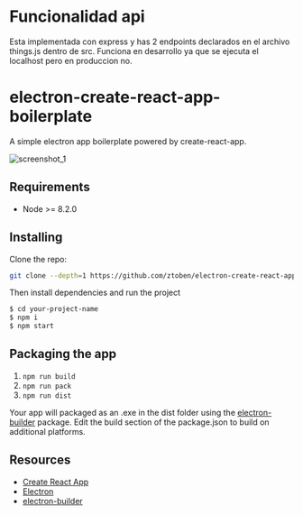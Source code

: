 # Funcionalidad api
Esta implementada con express y has 2 endpoints declarados en el archivo things.js dentro de src. Funciona en desarrollo ya que se ejecuta el localhost pero en produccion no.

# electron-create-react-app-boilerplate

A simple electron app boilerplate powered by create-react-app.

![screenshot_1](https://imgur.com/aJAGmfE.jpg)

## Requirements
 * Node >= 8.2.0

## Installing
Clone the repo:

```bash
git clone --depth=1 https://github.com/ztoben/electron-create-react-app-boilerplate.git your-project-name
```

Then install dependencies and run the project

```bash
$ cd your-project-name
$ npm i
$ npm start
```

## Packaging the app
1. `npm run build`
2. `npm run pack`
3. `npm run dist`

Your app will packaged as an .exe in the dist folder using the [electron-builder](https://github.com/electron-userland/electron-builder) package. Edit the build section of the package.json to build on additional platforms.

## Resources
* [Create React App](https://github.com/facebookincubator/create-react-app)
* [Electron](https://electronjs.org/docs/tutorial/quick-start)
* [electron-builder](https://github.com/electron-userland/electron-builder)
